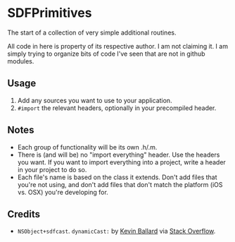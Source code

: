 SDFPrimitives
=============

The start of a collection of very simple additional routines.

All code in here is property of its respective author. I am not claiming it. I am simply trying to organize bits of code I've seen that are not in github modules.

## Usage ##

1. Add any sources you want to use to your application.
2. `#import` the relevant headers, optionally in your precompiled header.

## Notes ##

- Each group of functionality will be its own .h/.m.
- There is (and will be) no "import everything" header. Use the headers you want. If you want to import everything into a project, write a header in your project to do so.
- Each file's name is based on the class it extends. Don't add files that you're not using, and don't add files that don't match the platform (iOS vs. OSX) you're developing for.

## Credits ##

- `NSObject+sdfcast`. `dynamicCast:` by [Kevin Ballard][ballard] via [Stack Overflow][safecast].

[ballard]: https://twitter.com/eridius
[safecast]: http://stackoverflow.com/questions/10557756/objective-c-dynamic-cast/12171194#12171194
